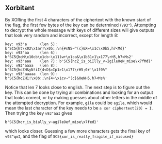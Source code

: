 ## Xorbitant

By XORing the first 4 characters of the ciphertext with the known start of the flag, the first few bytes of the key can be determined (`v93"`). Attempting to decrypt the whole message with keys of different sizes will give outputs that look very random and incorrect, except for length 8:

```
key: v93"a      (len 5): b'SC5{ht\x02\x1ar!\x0b:;\n{#sN5~^(c}&X=\x1c\x0b5,h7<Md}'
key: v93"aa     (len 6): b'SC5{hcM\x10cb\x1cb~\x11)w+\x1ca&\x1b31>1\x177\rH5,h7<Ms2'
key: v93"aaa    (len 7): b'SC5{hcZ_is_biIlly_v~IgileOeN_mise\x7fMd}'
key: v93"aaaa   (len 8): b"SC5{hcZH&yN!iI{4<D$=Ip1>1\x177\rH5;0r'\x1f0%"
key: v93"aaaaa  (len 9): b'SC5{hcZH1!\x0b:;\n{4+\x1cv~^(c}&OeNH5,h7<Ms%'
```

Notice that len 7 looks close to english. The next step is to figure out the key. This can be done by trying all combinations and looking for an output that looks correct, or by making guesses about other letters in the middle of the attempted decryption. For example, `gile` could be `agile`, which would mean the last character of the key needs to be `a xor ciphertext[20] = I`. Then trying the key `v93"aaI` gives

```
b'SC5{hcr_is_bially_v~agileOef_mise\x7fed}'
```

which looks closer. Guessing a few more characters gets the final key of `v93"qmI`, and the flag of `SC5{xor_is_really_fragile_if_misused}`

